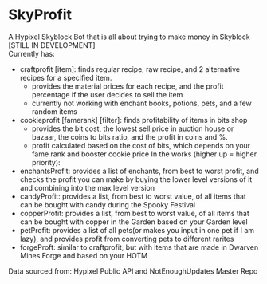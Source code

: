 # SkyProfit
A Hypixel Skyblock Bot that is all about trying to make money in Skyblock \
[STILL IN DEVELOPMENT] \
Currently has:
- craftprofit [item]: finds regular recipe, raw recipe, and 2 alternative recipes for a specified item.
  - provides the material prices for each recipe, and the profit percentage if the user decides to sell the item
  - currently not working with enchant books, potions, pets, and a few random items
- cookieprofit [famerank] [filter]: finds profitability of items in bits shop
  - provides the bit cost, the lowest sell price in auction house or bazaar, the coins to bits ratio, and the profit in coins and %.
  - profit calculated based on the cost of bits, which depends on your fame rank and booster cookie price
In the works (higher up = higher priority):
- enchantsProfit: provides a list of enchants, from best to worst profit, and checks the profit you can make by buying the lower level versions of it and combining into the max level version
- candyProfit: provides a list, from best to worst value, of all items that can be bought with candy during the Spooky Festival
- copperProfit: provides a list, from best to worst value, of all items that can be bought with copper in the Garden based on your Garden level
- petProfit: provides a list of all pets(or makes you input in one pet if I am lazy), and provides profit from converting pets to different rarites
- forgeProft: similar to craftprofit, but with items that are made in Dwarven Mines Forge and based on your HOTM


Data sourced from: Hypixel Public API and NotEnoughUpdates Master Repo
